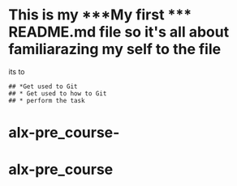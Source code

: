 # This is my ***My first *** README.md file so it's all about familiarazing my self to the file 
its to
~~~~~ 
## *Get used to Git
## * Get used to how to Git
## * perform the task
~~~~~
# alx-pre_course-
# alx-pre_course
